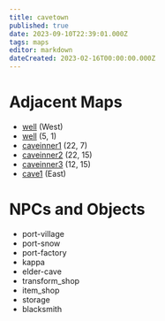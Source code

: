```yaml
---
title: cavetown
published: true
date: 2023-09-10T22:39:01.000Z
tags: maps
editor: markdown
dateCreated: 2023-02-16T00:00:00.000Z
---
```



# Adjacent Maps
 * [well](/maps/well) (West)
 * [well](/maps/well) (5, 1)
 * [caveinner1](/maps/caveinner1) (22, 7)
 * [caveinner2](/maps/caveinner2) (22, 15)
 * [caveinner3](/maps/caveinner3) (12, 15)
 * [cave1](/maps/cave1) (East)

# NPCs and Objects
 * port-village
 * port-snow
 * port-factory
 * kappa
 * elder-cave
 * transform_shop
 * item_shop
 * storage
 * blacksmith
